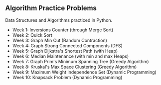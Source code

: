 ## Algorithm Practice Problems
Data Structures and Algorithms practiced in Python.

- Week 1: Inversions Counter (through Merge Sort)
- Week 2: Quick Sort
- Week 3: Graph Min Cut (Random Contraction)
- Week 4: Graph Strong Connected Components (DFS)
- Week 5: Graph Dijkstra's Shortest Path (with Heap)
- Week 6: Median Maintenance (with min and max Heaps)
- Week 7: Graph Prim's Minimum Spanning Tree (Greedy Algorithm)
- Week 8: Kruskal's Max Space Clustering (Greedy Algorithm)
- Week 9: Maximum Weight Independence Set (Dynamic Programming)
- Week 10: Knapsack Problem (Dynamic Programming)
